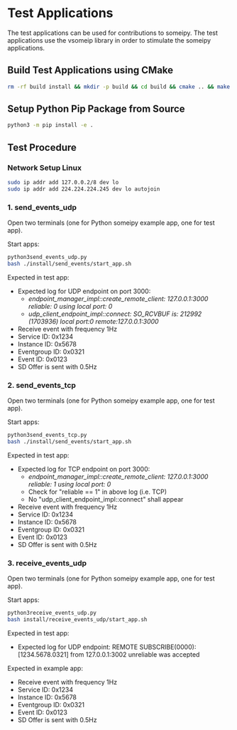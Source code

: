 # Test Applications

The test applications can be used for contributions to someipy. The test applications use the vsomeip library in order to stimulate the someipy applications.

## Build Test Applications using CMake

```bash
rm -rf build install && mkdir -p build && cd build && cmake .. && make && make install  && cd ..
```

## Setup Python Pip Package from Source

```bash
python3 -m pip install -e .
```

## Test Procedure

### Network Setup Linux

```bash
sudo ip addr add 127.0.0.2/8 dev lo
sudo ip addr add 224.224.224.245 dev lo autojoin
```

### 1. send_events_udp

Open two terminals (one for Python someipy example app, one for test app).

Start apps:

```bash
python3send_events_udp.py
bash ./install/send_events/start_app.sh
```

Expected in test app:
- Expected log for UDP endpoint on port 3000:
    - *endpoint_manager_impl::create_remote_client: 127.0.0.1:3000 reliable: 0 using local port: 0*
    - *udp_client_endpoint_impl::connect: SO_RCVBUF is: 212992 (1703936) local port:0 remote:127.0.0.1:3000*
- Receive event with frequency 1Hz
- Service ID: 0x1234
- Instance ID: 0x5678
- Eventgroup ID: 0x0321
- Event ID: 0x0123
- SD Offer is sent with 0.5Hz


### 2. send_events_tcp

Open two terminals (one for Python someipy example app, one for test app).

Start apps:

```bash
python3send_events_tcp.py
bash ./install/send_events/start_app.sh
```

Expected in test app:
- Expected log for TCP endpoint on port 3000:
    - *endpoint_manager_impl::create_remote_client: 127.0.0.1:3000 reliable: 1 using local port: 0*
    - Check for "reliable == 1" in above log (i.e. TCP)
    - No "udp_client_endpoint_impl::connect" shall appear
- Receive event with frequency 1Hz
- Service ID: 0x1234
- Instance ID: 0x5678
- Eventgroup ID: 0x0321
- Event ID: 0x0123
- SD Offer is sent with 0.5Hz

### 3. receive_events_udp

Open two terminals (one for Python someipy example app, one for test app).

Start apps:

```bash
python3receive_events_udp.py
bash install/receive_events_udp/start_app.sh
```

Expected in test app:
- Expected log for UDP endpoint: REMOTE SUBSCRIBE(0000): [1234.5678.0321] from 127.0.0.1:3002 unreliable was accepted

Expected in example app:
- Receive event with frequency 1Hz
- Service ID: 0x1234
- Instance ID: 0x5678
- Eventgroup ID: 0x0321
- Event ID: 0x0123
- SD Offer is sent with 0.5Hz